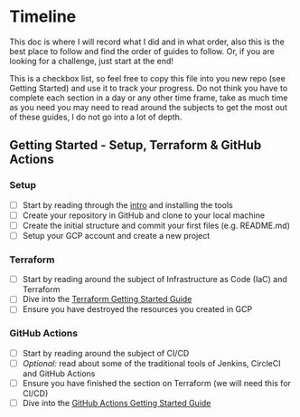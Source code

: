# Timeline

This doc is where I will record what I did and in what order, also this is the best place to follow and find the order of guides to follow. Or, if you are looking for a challenge, just start at the end!

This is a checkbox list, so feel free to copy this file into you new repo (see Getting Started) and use it to track your progress. Do not think you have to complete each section in a day or any other time frame, take as much time as you need you may need to read around the subjects to get the most out of these guides, I do not go into a lot of depth.

## Getting Started - Setup, Terraform & GitHub Actions

### Setup

- [ ] Start by reading through the [intro](./README.md) and installing the tools
- [ ] Create your repository in GitHub and clone to your local machine
- [ ] Create the initial structure and commit your first files (e.g. README.md)
- [ ] Setup your GCP account and create a new project

### Terraform

- [ ] Start by reading around the subject of Infrastructure as Code (IaC) and Terraform
- [ ] Dive into the [Terraform Getting Started Guide](./getting-started/terraform.md)
- [ ] Ensure you have destroyed the resources you created in GCP

### GitHub Actions

- [ ] Start by reading around the subject of CI/CD
- [ ] *Optional:* read about some of the traditional tools of Jenkins, CircleCI and GitHub Actions
- [ ] Ensure you have finished the section on Terraform (we will need this for CI/CD)
- [ ] Dive into the [GitHub Actions Getting Started Guide](./getting-started/github-actions.md)
